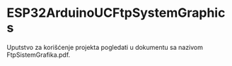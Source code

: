 # ESP32ArduinoUCFtpSystemGraphics
Uputstvo za korišćenje projekta pogledati u dokumentu sa nazivom FtpSistemGrafika.pdf.
